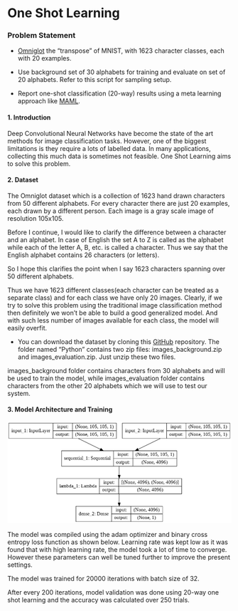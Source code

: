 # One Shot Learning 

### Problem Statement

* [Omniglot](https://github.com/brendenlake/omniglot) the “transpose” of MNIST, with 1623 character classes, each with 20 examples. 

* Use background set of 30 alphabets for training and evaluate on set of 20 alphabets. Refer to this script for sampling setup.

* Report one-shot classification (20-way) results using a meta learning approach like [MAML](https://arxiv.org/pdf/1703.03400.pdf).

#### 1. Introduction
Deep Convolutional Neural Networks have become the state of the art methods for image classification tasks. However, one of the biggest limitations is they require a lots of labelled data. In many applications, collecting this much data is sometimes not feasible. One Shot Learning aims to solve this problem.

#### 2. Dataset

The Omniglot dataset which is a collection of 1623 hand drawn characters from 50 different alphabets. For every character there are just 20 examples, each drawn by a different person. Each image is a gray scale image of resolution 105x105.

Before I continue, I would like to clarify the difference between a character and an alphabet. In case of English the set A to Z is called as the alphabet while each of the letter A, B, etc. is called a character. Thus we say that the English alphabet contains 26 characters (or letters).

So I hope this clarifies the point when I say 1623 characters spanning over 50 different alphabets.

Thus we have 1623 different classes(each character can be treated as a separate class) and for each class we have only 20 images. Clearly, if we try to solve this problem using the traditional image classification method then definitely we won’t be able to build a good generalized model. And with such less number of images available for each class, the model will easily overfit.

* You can download the dataset by cloning this [GitHub](https://github.com/brendenlake/omniglot) repository. The folder named “Python” contains two zip files: images_background.zip and images_evaluation.zip. Just unzip these two files.

images_background folder contains characters from 30 alphabets and will be used to train the model, while images_evaluation folder contains characters from the other 20 alphabets which we will use to test our system.

#### 3. Model Architecture and Training

![Model](https://github.com/TheCaffeineDev/Fellowship.ai-Challenges/blob/master/One%20Shot%20Learning/model.png)

The model was compiled using the adam optimizer and binary cross entropy loss function as shown below. Learning rate was kept low as it was found that with high learning rate, the model took a lot of time to converge. However these parameters can well be tuned further to improve the present settings.

The model was trained for 20000 iterations with batch size of 32.

After every 200 iterations, model validation was done using 20-way one shot learning and the accuracy was calculated over 250 trials. 
